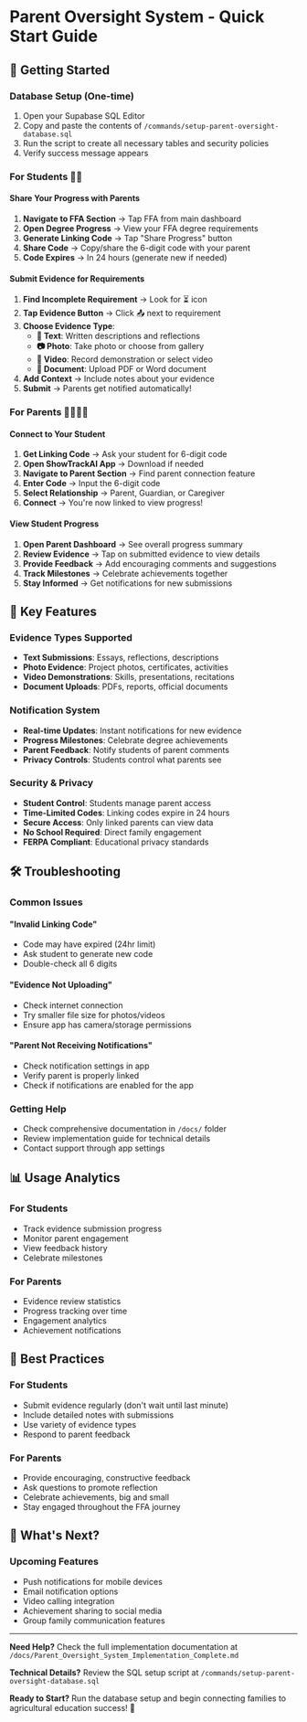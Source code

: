 # Parent Oversight System - Quick Start Guide

## 🚀 Getting Started

### Database Setup (One-time)
1. Open your Supabase SQL Editor
2. Copy and paste the contents of `/commands/setup-parent-oversight-database.sql`
3. Run the script to create all necessary tables and security policies
4. Verify success message appears

### For Students 👨‍🎓

#### Share Your Progress with Parents
1. **Navigate to FFA Section** → Tap FFA from main dashboard
2. **Open Degree Progress** → View your FFA degree requirements
3. **Generate Linking Code** → Tap "Share Progress" button
4. **Share Code** → Copy/share the 6-digit code with your parent
5. **Code Expires** → In 24 hours (generate new if needed)

#### Submit Evidence for Requirements
1. **Find Incomplete Requirement** → Look for ⏳ icon
2. **Tap Evidence Button** → Click 📤 next to requirement
3. **Choose Evidence Type**:
   - **📝 Text**: Written descriptions and reflections
   - **📷 Photo**: Take photo or choose from gallery
   - **🎥 Video**: Record demonstration or select video
   - **📄 Document**: Upload PDF or Word document
4. **Add Context** → Include notes about your evidence
5. **Submit** → Parents get notified automatically!

### For Parents 👨‍👩‍👧‍👦

#### Connect to Your Student
1. **Get Linking Code** → Ask your student for 6-digit code
2. **Open ShowTrackAI App** → Download if needed
3. **Navigate to Parent Section** → Find parent connection feature
4. **Enter Code** → Input the 6-digit code
5. **Select Relationship** → Parent, Guardian, or Caregiver
6. **Connect** → You're now linked to view progress!

#### View Student Progress
1. **Open Parent Dashboard** → See overall progress summary
2. **Review Evidence** → Tap on submitted evidence to view details
3. **Provide Feedback** → Add encouraging comments and suggestions
4. **Track Milestones** → Celebrate achievements together
5. **Stay Informed** → Get notifications for new submissions

## 📱 Key Features

### Evidence Types Supported
- **Text Submissions**: Essays, reflections, descriptions
- **Photo Evidence**: Project photos, certificates, activities
- **Video Demonstrations**: Skills, presentations, recitations
- **Document Uploads**: PDFs, reports, official documents

### Notification System
- **Real-time Updates**: Instant notifications for new evidence
- **Progress Milestones**: Celebrate degree achievements
- **Parent Feedback**: Notify students of parent comments
- **Privacy Controls**: Students control what parents see

### Security & Privacy
- **Student Control**: Students manage parent access
- **Time-Limited Codes**: Linking codes expire in 24 hours
- **Secure Access**: Only linked parents can view data
- **No School Required**: Direct family engagement
- **FERPA Compliant**: Educational privacy standards

## 🛠️ Troubleshooting

### Common Issues

#### "Invalid Linking Code"
- Code may have expired (24hr limit)
- Ask student to generate new code
- Double-check all 6 digits

#### "Evidence Not Uploading"
- Check internet connection
- Try smaller file size for photos/videos
- Ensure app has camera/storage permissions

#### "Parent Not Receiving Notifications"
- Check notification settings in app
- Verify parent is properly linked
- Check if notifications are enabled for the app

### Getting Help
- Check comprehensive documentation in `/docs/` folder
- Review implementation guide for technical details
- Contact support through app settings

## 📊 Usage Analytics

### For Students
- Track evidence submission progress
- Monitor parent engagement
- View feedback history
- Celebrate milestones

### For Parents  
- Evidence review statistics
- Progress tracking over time
- Engagement analytics
- Achievement notifications

## 🎯 Best Practices

### For Students
- Submit evidence regularly (don't wait until last minute)
- Include detailed notes with submissions
- Use variety of evidence types
- Respond to parent feedback

### For Parents
- Provide encouraging, constructive feedback
- Ask questions to promote reflection
- Celebrate achievements, big and small
- Stay engaged throughout the FFA journey

## 🔮 What's Next?

### Upcoming Features
- Push notifications for mobile devices
- Email notification options
- Video calling integration
- Achievement sharing to social media
- Group family communication features

---

**Need Help?** Check the full implementation documentation at `/docs/Parent_Oversight_System_Implementation_Complete.md`

**Technical Details?** Review the SQL setup script at `/commands/setup-parent-oversight-database.sql`

**Ready to Start?** Run the database setup and begin connecting families to agricultural education success! 🌱